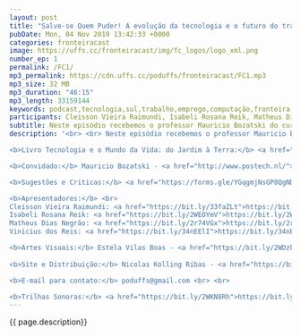 ```yaml
---
layout: post
title: "Salve-se Quem Puder! A evolução da tecnologia e o futuro do trabalho"
pubDate: Mon, 04 Nov 2019 13:42:33 +0000
categories: fronteiracast
image: https://uffs.cc/fronteiracast/img/fc_logos/logo_xml.png
number_ep: 1
permalink: /FC1/ 
mp3_permalink: https://cdn.uffs.cc/poduffs/fronteiracast/FC1.mp3
mp3_size: 32 MB
mp3_duration: "46:15"
mp3_length: 33159144
keywords: podcast,tecnologia,sul,trabalho,emprego,computação,fronteira,uffs
participants: Cleisson Vieira Raimundi, Isabeli Rosana Reik, Matheus Dias Negrao, Mauricio Bozatski e Vinicius dos Reis
subtitle: Neste episódio recebemos o professor Mauricio Bozatski do curso de Filosofia para falar sobre a evolução do trabalho durante as revoluções industriais e como será o futuro.
description: '<br> <br> Neste episódio recebemos o professor Mauricio Bozatski do curso de Filosofia para falar sobre a evolução do trabalho durante as revoluções industriais e como será o futuro. <br> <br>

<b>Livro Tecnologia e o Mundo da Vida: do Jardim à Terra:</b> <a href="https://bit.ly/2CgwAHj">https://bit.ly/2CgwAHj</a> <br> <br>

<b>Convidado:</b> Mauricio Bozatski - <a href="http://www.postech.nl/">http://www.postech.nl/</a> <br> <br>

<b>Sugestões e Criticas:</b> <a href="https://forms.gle/YGqgmjNsGP8QgNDT8">https://forms.gle/YGqgmjNsGP8QgNDT8</a> <br> <br>

<b>Apresentadores:</b> <br>
Cleisson Vieira Raimundi: <a href="https://bit.ly/33faZLt">https://bit.ly/33faZLt</a> <br> 
Isabeli Rosana Reik: <a href="https://bit.ly/2WEOYmV">https://bit.ly/2WEOYmV</a> <br>
Matheus Dias Negrão: <a href="https://bit.ly/2r74VGx">https://bit.ly/2r74VGx</a> <br>
Vinicius dos Reis: <a href="https://bit.ly/34nEElI">https://bit.ly/34nEElI</a> <br> <br>

<b>Artes Visuais:</b> Estela Vilas Boas - <a href="https://bit.ly/2WDzkbm">https://bit.ly/2WDzkbm</a> e <a href="https://bit.ly/2NK7aaK">https://bit.ly/2NK7aaK</a> <br> <br> 
 
<b>Site e Distribuição:</b> Nicolas Kolling Ribas - <a href="https://bit.ly/2NBTG0x">https://bit.ly/2NBTG0x</a> <br> <br>

<b>E-mail para contato:</b> poduffs@gmail.com <br> <br>

<b>Trilhas Sonoras:</b> <a href="https://bit.ly/2WKN8Rh">https://bit.ly/2WKN8Rh</a> e <a href="https://bit.ly/36BUyer">https://bit.ly/36BUyer</a> '
---
```



{{ page.description}}

